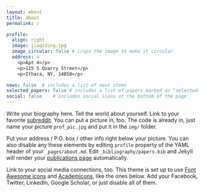 ```yaml
---
layout: about
title: about
permalink: /

profile:
  align: right
  image: jiaqiding.jpg
  image_circular: false # crops the image to make it circular
  address: >
    <p>Apt 4</p>
    <p>115 S Quarry Street</p>
    <p>Ithaca, NY, 14850</p>

news: false  # includes a list of news items
selected_papers: false # includes a list of papers marked as "selected={true}"
social: false    # includes social icons at the bottom of the page
---
```


Write your biography here. Tell the world about yourself. Link to your favorite [subreddit](http://reddit.com). You can put a picture in, too. The code is already in, just name your picture `prof_pic.jpg` and put it in the `img/` folder.

Put your address / P.O. box / other info right below your picture. You can also disable any these elements by editing `profile` property of the YAML header of your `_pages/about.md`. Edit `_bibliography/papers.bib` and Jekyll will render your [publications page](/al-folio/publications/) automatically.

Link to your social media connections, too. This theme is set up to use [Font Awesome icons](http://fortawesome.github.io/Font-Awesome/) and [Academicons](https://jpswalsh.github.io/academicons/), like the ones below. Add your Facebook, Twitter, LinkedIn, Google Scholar, or just disable all of them.
